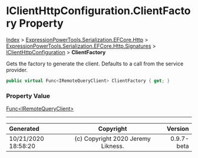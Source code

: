 ﻿# IClientHttpConfiguration.ClientFactory Property

[Index](../index.md) > [ExpressionPowerTools.Serialization.EFCore.Http](ExpressionPowerTools.Serialization.EFCore.Http.a.md) > [ExpressionPowerTools.Serialization.EFCore.Http.Signatures](ExpressionPowerTools.Serialization.EFCore.Http.Signatures.n.md) > [IClientHttpConfiguration](ExpressionPowerTools.Serialization.EFCore.Http.Signatures.IClientHttpConfiguration.i.md) > **ClientFactory**

Gets the factory to generate the client. Defaults to a call from the service provider.

```csharp
public virtual Func<IRemoteQueryClient> ClientFactory { get; }
```

### Property Value

 [Func&lt;IRemoteQueryClient>](https://docs.microsoft.com/dotnet/api/system.func-1) 


---

| Generated | Copyright | Version |
| :-- | :-: | --: |
| 10/21/2020 18:58:20 | (c) Copyright 2020 Jeremy Likness. | 0.9.7-beta |
